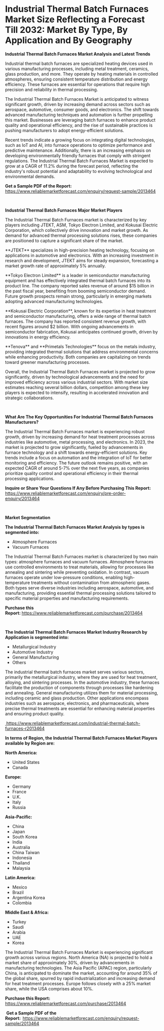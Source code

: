<p><h1>Industrial Thermal Batch Furnaces Market Size Reflecting a Forecast Till 2032: Market By Type, By Application and By Geography</h1></p><p><strong>Industrial Thermal Batch Furnaces Market Analysis and Latest Trends</strong></p>
<p><p>Industrial thermal batch furnaces are specialized heating devices used in various manufacturing processes, including metal treatment, ceramics, glass production, and more. They operate by heating materials in controlled atmospheres, ensuring consistent temperature distribution and energy efficiency. These furnaces are essential for operations that require high precision and reliability in thermal processing.</p><p>The Industrial Thermal Batch Furnaces Market is anticipated to witness significant growth, driven by increasing demand across sectors such as aerospace, automotive, consumer goods, and electronics. The shift towards advanced manufacturing techniques and automation is further propelling this market. Businesses are leveraging batch furnaces to enhance product quality and operational efficiency, and the rise of sustainable practices is pushing manufacturers to adopt energy-efficient solutions.</p><p>Recent trends indicate a growing focus on integrating digital technologies, such as IoT and AI, into furnace operations to optimize performance and predictive maintenance. Additionally, there is an increasing emphasis on developing environmentally friendly furnaces that comply with stringent regulations. The Industrial Thermal Batch Furnaces Market is expected to grow at a CAGR of 11.2% during the forecast period, reflecting the industry's robust potential and adaptability to evolving technological and environmental demands.</p></p>
<p><strong>Get a Sample PDF of the Report:&nbsp;</strong> <a href="https://www.reliablemarketforecast.com/enquiry/request-sample/2013464?utm_campaign=3171&utm_medium=2&utm_source=Github&utm_content=ia&utm_term=12042025&utm_id=industrial-thermal-batch-furnaces">https://www.reliablemarketforecast.com/enquiry/request-sample/2013464</a></p>
<p>&nbsp;</p>
<p><strong>Industrial Thermal Batch Furnaces Major Market Players</strong></p>
<p><p>The Industrial Thermal Batch Furnaces market is characterized by key players including JTEKT, ASM, Tokyo Electron Limited, and Kokusai Electric Corporation, which collectively drive innovation and market growth. As demand for advanced thermal processing solutions rises, these companies are positioned to capture a significant share of the market.</p><p>**JTEKT** specializes in high-precision heating technology, focusing on applications in automotive and electronics. With an increasing investment in research and development, JTEKT aims for steady expansion, forecasting a market growth rate of approximately 5% annually.</p><p>**Tokyo Electron Limited** is a leader in semiconductor manufacturing equipment and has effectively integrated thermal batch furnaces into its product line. The company reported sales revenue of around $15 billion in the past fiscal year, benefiting from booming semiconductor demand. Future growth prospects remain strong, particularly in emerging markets adopting advanced manufacturing technologies.</p><p>**Kokusai Electric Corporation**, known for its expertise in heat treatment and semiconductor manufacturing, offers a wide range of thermal batch furnaces. The company has reported consistent revenue growth, with recent figures around $2 billion. With ongoing advancements in semiconductor fabrication, Kokusai anticipates continued growth, driven by innovations in energy efficiency.</p><p>**Tenova** and **Primetals Technologies** focus on the metals industry, providing integrated thermal solutions that address environmental concerns while enhancing productivity. Both companies are capitalizing on trends toward greener manufacturing processes.</p><p>Overall, the Industrial Thermal Batch Furnaces market is projected to grow significantly, driven by technological advancements and the need for improved efficiency across various industrial sectors. With market size estimates reaching several billion dollars, competition among these key players is expected to intensify, resulting in accelerated innovation and strategic collaborations.</p></p>
<p>&nbsp;</p>
<p><strong>What Are The Key Opportunities For Industrial Thermal Batch Furnaces Manufacturers?</strong></p>
<p><p>The Industrial Thermal Batch Furnaces market is experiencing robust growth, driven by increasing demand for heat treatment processes across industries like automotive, metal processing, and electronics. In 2023, the market is projected to grow significantly, fueled by advancements in furnace technology and a shift towards energy-efficient solutions. Key trends include a focus on automation and the integration of IoT for better monitoring and efficiency. The future outlook remains positive, with an expected CAGR of around 5-7% over the next five years, as companies prioritize quality control and operational efficiency in their thermal processing applications.</p></p>
<p><strong>Inquire or Share Your Questions If Any Before Purchasing This Report:</strong> <a href="https://www.reliablemarketforecast.com/enquiry/pre-order-enquiry/2013464?utm_campaign=3171&utm_medium=2&utm_source=Github&utm_content=ia&utm_term=12042025&utm_id=industrial-thermal-batch-furnaces">https://www.reliablemarketforecast.com/enquiry/pre-order-enquiry/2013464</a></p>
<p>&nbsp;</p>
<p><strong>Market Segmentation</strong></p>
<p><strong>The Industrial Thermal Batch Furnaces Market Analysis by types is segmented into:</strong></p>
<p><ul><li>Atmosphere Furnaces</li><li>Vacuum Furnaces</li></ul></p>
<p><p>The Industrial Thermal Batch Furnaces market is characterized by two main types: atmosphere furnaces and vacuum furnaces. Atmosphere furnaces use controlled environments to treat materials, allowing for processes like annealing and sintering while preventing oxidation. In contrast, vacuum furnaces operate under low-pressure conditions, enabling high-temperature treatments without contamination from atmospheric gases. Both types serve diverse industries including aerospace, automotive, and manufacturing, providing essential thermal processing solutions tailored to specific material properties and manufacturing requirements.</p></p>
<p><strong>Purchase this Report:&nbsp;</strong><a href="https://www.reliablemarketforecast.com/purchase/2013464?utm_campaign=3171&utm_medium=2&utm_source=Github&utm_content=ia&utm_term=12042025&utm_id=industrial-thermal-batch-furnaces">https://www.reliablemarketforecast.com/purchase/2013464</a></p>
<p>&nbsp;</p>
<p><strong>The Industrial Thermal Batch Furnaces Market Industry Research by Application is segmented into:</strong></p>
<p><ul><li>Metallurgical Industry</li><li>Automotive Industry</li><li>General Manufacturing</li><li>Others</li></ul></p>
<p><p>The industrial thermal batch furnaces market serves various sectors, primarily the metallurgical industry, where they are used for heat treatment, alloying, and sintering processes. In the automotive industry, these furnaces facilitate the production of components through processes like hardening and annealing. General manufacturing utilizes them for material processing, including ceramic and glass production. Other applications encompass industries such as aerospace, electronics, and pharmaceuticals, where precise thermal treatments are essential for enhancing material properties and ensuring product quality.</p></p>
<p><a href="https://www.reliablemarketforecast.com/industrial-thermal-batch-furnaces-r2013464?utm_campaign=3171&utm_medium=2&utm_source=Github&utm_content=ia&utm_term=12042025&utm_id=industrial-thermal-batch-furnaces">&nbsp;https://www.reliablemarketforecast.com/industrial-thermal-batch-furnaces-r2013464</a></p>
<p><strong>In terms of Region, the Industrial Thermal Batch Furnaces Market Players available by Region are:</strong></p>
<p>
    <p> <strong> North America: </strong>
        <ul>
            <li>United States</li>
            <li>Canada</li>
        </ul>
        </p> 
    <p> <strong> Europe: </strong>
        <ul>
            <li>Germany</li>
            <li>France</li>
            <li>U.K.</li>
            <li>Italy</li>
            <li>Russia</li>
        </ul>
        </p> 
    <p> <strong> Asia-Pacific: </strong>
        <ul>
            <li>China</li>
            <li>Japan</li>
            <li>South Korea</li>
            <li>India</li>
            <li>Australia</li>
            <li>China Taiwan</li>
            <li>Indonesia</li>
            <li>Thailand</li>
            <li>Malaysia</li>
        </ul>
        </p> 
    <p> <strong> Latin America: </strong>
        <ul>
            <li>Mexico</li>
            <li>Brazil</li>
            <li>Argentina Korea</li>
            <li>Colombia</li>
        </ul>
        </p> 
    <p> <strong> Middle East & Africa: </strong>
        <ul>
            <li>Turkey</li>
            <li>Saudi</li>
            <li>Arabia</li>
            <li>UAE</li>
            <li>Korea</li>
        </ul>
    </p>
    </p>
<p><p>The Industrial Thermal Batch Furnaces Market is experiencing significant growth across various regions. North America (NA) is projected to hold a market share of approximately 30%, driven by advancements in manufacturing technologies. The Asia Pacific (APAC) region, particularly China, is anticipated to dominate the market, accounting for around 35% of the global share, spurred by rapid industrialization and increasing demand for heat treatment processes. Europe follows closely with a 25% market share, while the USA comprises about 10%.</p></p>
<p><strong>Purchase this Report: </strong><a href="https://www.reliablemarketforecast.com/purchase/2013464?utm_campaign=3171&utm_medium=2&utm_source=Github&utm_content=ia&utm_term=12042025&utm_id=industrial-thermal-batch-furnaces">https://www.reliablemarketforecast.com/purchase/2013464</a></p>
<p>&nbsp;<strong>Get a Sample PDF of the Report:&nbsp;&nbsp;</strong><a href="https://www.reliablemarketforecast.com/enquiry/request-sample/2013464?utm_campaign=3171&utm_medium=2&utm_source=Github&utm_content=ia&utm_term=12042025&utm_id=industrial-thermal-batch-furnaces">https://www.reliablemarketforecast.com/enquiry/request-sample/2013464</a></p>
<p><strong></strong></p>
<p><p></p><p></p><p></p></p>